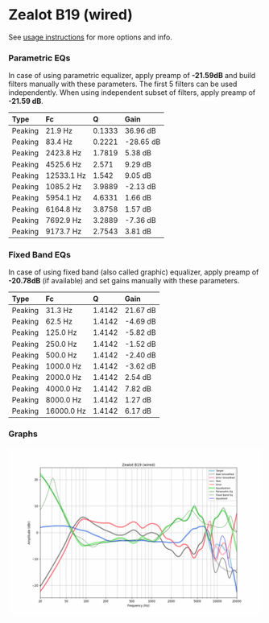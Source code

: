 # Zealot B19 (wired)
See [usage instructions](https://github.com/jaakkopasanen/AutoEq#usage) for more options and info.

### Parametric EQs
In case of using parametric equalizer, apply preamp of **-21.59dB** and build filters manually
with these parameters. The first 5 filters can be used independently.
When using independent subset of filters, apply preamp of **-21.59 dB**.

| Type    | Fc         |      Q | Gain      |
|:--------|:-----------|:-------|:----------|
| Peaking | 21.9 Hz    | 0.1333 | 36.96 dB  |
| Peaking | 83.4 Hz    | 0.2221 | -28.65 dB |
| Peaking | 2423.8 Hz  | 1.7819 | 5.38 dB   |
| Peaking | 4525.6 Hz  | 2.571  | 9.29 dB   |
| Peaking | 12533.1 Hz | 1.542  | 9.05 dB   |
| Peaking | 1085.2 Hz  | 3.9889 | -2.13 dB  |
| Peaking | 5954.1 Hz  | 4.6331 | 1.66 dB   |
| Peaking | 6164.8 Hz  | 3.8758 | 1.57 dB   |
| Peaking | 7692.9 Hz  | 3.2889 | -7.36 dB  |
| Peaking | 9173.7 Hz  | 2.7543 | 3.81 dB   |

### Fixed Band EQs
In case of using fixed band (also called graphic) equalizer, apply preamp of **-20.78dB**
(if available) and set gains manually with these parameters.

| Type    | Fc         |      Q | Gain     |
|:--------|:-----------|:-------|:---------|
| Peaking | 31.3 Hz    | 1.4142 | 21.67 dB |
| Peaking | 62.5 Hz    | 1.4142 | -4.69 dB |
| Peaking | 125.0 Hz   | 1.4142 | -5.82 dB |
| Peaking | 250.0 Hz   | 1.4142 | -1.52 dB |
| Peaking | 500.0 Hz   | 1.4142 | -2.40 dB |
| Peaking | 1000.0 Hz  | 1.4142 | -3.62 dB |
| Peaking | 2000.0 Hz  | 1.4142 | 2.54 dB  |
| Peaking | 4000.0 Hz  | 1.4142 | 7.82 dB  |
| Peaking | 8000.0 Hz  | 1.4142 | 1.27 dB  |
| Peaking | 16000.0 Hz | 1.4142 | 6.17 dB  |

### Graphs
![](./Zealot%20B19%20(wired).png)